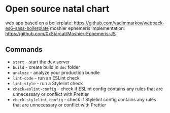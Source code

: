 # Open source natal chart

web app based on a boilerplate:
https://github.com/vadimmarkov/webpack-es6-sass-boilerplate
moshier ephemeris implementation:
https://github.com/0xStarcat/Moshier-Ephemeris-JS

## Commands

- `start` - start the dev server
- `build` - create build in `doc` folder
- `analyze` - analyze your production bundle
- `lint-code` - run an ESLint check
- `lint-style` - run a Stylelint check
- `check-eslint-config` - check if ESLint config contains any rules that are unnecessary or conflict with Prettier
- `check-stylelint-config` - check if Stylelint config contains any rules that are unnecessary or conflict with Prettier
